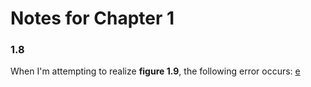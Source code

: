 # Notes for Chapter 1  

### 1.8 
When I'm attempting to realize **figure 1.9**, the following error occurs:
[e](https://github.com/difficulttopickaname/i_guess_this_is_it/blob/java_beginner/Intro_to_Java_Programming_10th/Pictures/jl_c1_8_error_package_1.png)
